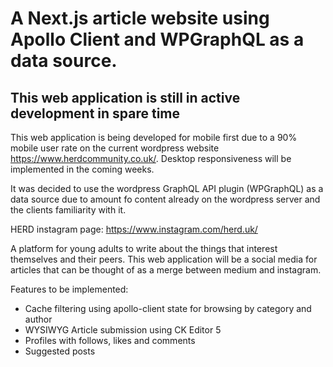 # A Next.js article website using Apollo Client and WPGraphQL as a data source.

## This web application is still in active development in spare time
This web application is being developed for mobile first due to a 90% mobile user rate on the current wordpress website https://www.herdcommunity.co.uk/. Desktop responsiveness will be implemented in the coming weeks.

It was decided to use the wordpress GraphQL API plugin (WPGraphQL) as a data source due to amount fo content already on the wordpress server and the clients familiarity with it.

HERD instagram page: https://www.instagram.com/herd.uk/

A platform for young adults to write about the things that interest themselves and their peers. This web application will be a social media for articles that can be thought of as a merge between medium and instagram.

Features to be implemented:
* Cache filtering using apollo-client state for browsing by category and author
* WYSIWYG Article submission using CK Editor 5
* Profiles with follows, likes and comments
* Suggested posts
